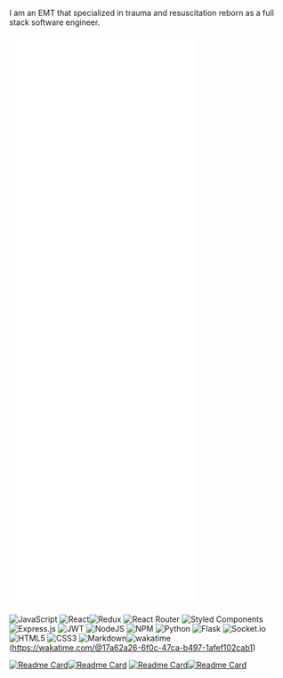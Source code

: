 I am an EMT that specialized in trauma and resuscitation reborn as a full stack software engineer.

![Metrics](https://github.com/Robert-Kauth/Robert-Kauth/blob/main/github-metrics.svg)

![JavaScript](https://img.shields.io/badge/javascript-%23323330.svg?style=for-the-badge&logo=javascript&logoColor=%23F7DF1E) ![React](https://img.shields.io/badge/react-%2320232a.svg?style=for-the-badge&logo=react&logoColor=%2361DAFB)![Redux](https://img.shields.io/badge/redux-%23593d88.svg?style=for-the-badge&logo=redux&logoColor=white) ![React Router](https://img.shields.io/badge/React_Router-CA4245?style=for-the-badge&logo=react-router&logoColor=white) ![Styled Components](https://img.shields.io/badge/styled--components-DB7093?style=for-the-badge&logo=styled-components&logoColor=white) ![Express.js](https://img.shields.io/badge/express.js-%23404d59.svg?style=for-the-badge&logo=express&logoColor=%2361DAFB) ![JWT](https://img.shields.io/badge/JWT-black?style=for-the-badge&logo=JSON%20web%20tokens) ![NodeJS](https://img.shields.io/badge/node.js-6DA55F?style=for-the-badge&logo=node.js&logoColor=white) ![NPM](https://img.shields.io/badge/NPM-%23000000.svg?style=for-the-badge&logo=npm&logoColor=white) ![Python](https://img.shields.io/badge/python-3670A0?style=for-the-badge&logo=python&logoColor=ffdd54) ![Flask](https://img.shields.io/badge/flask-%23000.svg?style=for-the-badge&logo=flask&logoColor=white) ![Socket.io](https://img.shields.io/badge/Socket.io-black?style=for-the-badge&logo=socket.io&badgeColor=010101) ![HTML5](https://img.shields.io/badge/html5-%23E34F26.svg?style=for-the-badge&logo=html5&logoColor=white) ![CSS3](https://img.shields.io/badge/css3-%231572B6.svg?style=for-the-badge&logo=css3&logoColor=white) ![Markdown](https://img.shields.io/badge/markdown-%23000000.svg?style=for-the-badge&logo=markdown&logoColor=white)![wakatime](https://wakatime.com/badge/user/17a62a26-6f0c-47ca-b497-1afef102cab1.svg)(https://wakatime.com/@17a62a26-6f0c-47ca-b497-1afef102cab1)

[![Readme Card](https://github-readme-stats.vercel.app/api/pin/?username=Robert-Kauth&repo=Antinote&theme=ocean_dark)](https://github.com/Robert-Kauth/Antinote)[![Readme Card](https://github-readme-stats.vercel.app/api/pin/?username=Robert-Kauth&repo=DepthChart&theme=ocean_dark)](https://github.com/Robert-Kauth/DepthChart)
[![Readme Card](https://github-readme-stats.vercel.app/api/pin/?username=anndonnelly&repo=Speak-Easy&theme=ocean_dark)](https://github.com/anndonnelly/Speak-Easy)[![Readme Card](https://github-readme-stats.vercel.app/api/pin/?username=Robert-Kauth&repo=Ace-Api&theme=ocean_dark)](https://github.com/Robert-Kauth/Ace-Api)

